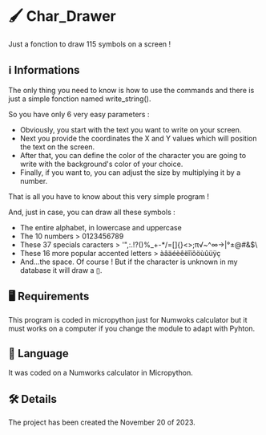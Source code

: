 # 🖌️ Char_Drawer
Just a fonction to draw 115 symbols on a screen !

## ℹ️ Informations
The only thing you need to know is how to use the commands and there is just a simple fonction named write_string().

So you have only 6 very easy parameters :
- Obviously, you start with the text you want to write on your screen.
- Next you provide the coordinates the X and Y values which will position the text on the screen.
- After that, you can define the color of the character you are going to write with the background's color of your choice.
- Finally, if you want to, you can adjust the size by multiplying it by a number.

That is all you have to know about this very simple program !

And, just in case, you can draw all these symbols : 
- The entire alphabet, in lowercase and uppercase
- The 10 numbers > 0123456789
- These 37 specials caracters > '",:.!?()%_+-*/=[]{}<>;π√~^∞→|°±@#&$\
- These 16 more popular accented letters > àâäéèêëîïôöùûüÿç
- And...the space. Of course !
But if the character is unknown in my database it will draw a ▯.

## 🖥️ Requirements
This program is coded in micropython just for Numwoks calculator but it must works on a computer if you change the module to adapt with Pyhton.

## 💬 Language
It was coded on a Numworks calculator in Micropython.

## 🛠️ Details
The project has been created the November 20 of 2023.
